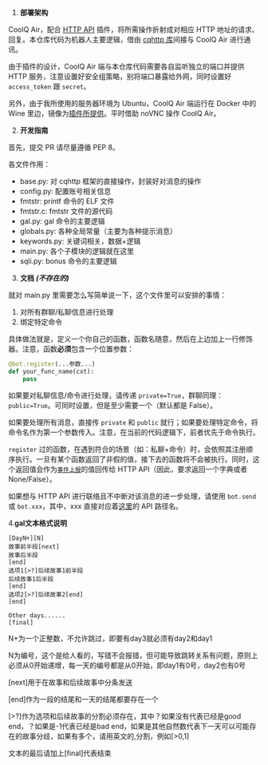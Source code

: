 1. **部署架构**

CoolQ Air，配合 [HTTP API](https://github.com/richardchien/coolq-http-api) 插件，将所需操作折射成对相应 HTTP 地址的请求、回复。本仓库代码为机器人主要逻辑，借由 [cqhttp 库](https://github.com/richardchien/python-cqhttp)间接与 CoolQ Air 进行通讯。

由于插件的设计，CoolQ Air 端与本仓库代码需要各自监听独立的端口并提供 HTTP 服务，注意设置好安全组策略，别将端口暴露给外网，同时设置好 `access_token` 跟 `secret`。

另外，由于我所使用的服务器环境为 Ubuntu，CoolQ Air 端运行在 Docker 中的 Wine 里边，镜像为[插件所提供](https://cqhttp.cc/docs/4.3/#/Docker)。平时借助 noVNC 操作 CoolQ Air。

2. **开发指南**

首先，提交 PR 请尽量遵循 PEP 8。

各文件作用：

* base.py: 对 cqhttp 框架的直接操作，封装好对消息的操作
* config.py: 配置账号相关信息
* fmtstr: printf 命令的 ELF 文件
* fmtstr.c: fmtstr 文件的源代码
* gal.py: gal 命令的主要逻辑
* globals.py: 各种全局常量（主要为各种提示消息）
* keywords.py: 关键词相关，数据+逻辑
* main.py: 各个子模块的逻辑就在这里
* sqli.py: bonus 命令的主要逻辑

3. **文档 _(不存在的)_**

就对 main.py 里需要怎么写简单说一下，这个文件里可以安排的事情：

1. 对所有群聊/私聊信息进行处理
2. 绑定特定命令

具体做法就是，定义一个你自己的函数，函数名随意，然后在上边加上一行修饰器。注意，函数**必须**包含一个位置参数：

```python
@bot.register(...参数...)
def your_func_name(cxt):
    pass
```

如果要对私聊信息/命令进行处理，请传递 `private=True`，群聊同理：`public=True`。可同时设置，但是至少需要一个（默认都是 False）。

如果要处理所有消息，直接传 `private` 和 `public` 就行；如果要处理特定命令，将命令名作为第一个参数传入。注意，在当前的代码逻辑下，前者优先于命令执行。

`register` 过的函数，在遇到符合的场景（如：私聊+命令）时，会依照其注册顺序执行。一旦有某个函数返回了非假的值，接下去的函数将不会被执行。同时，这个返回值会作为[`事件上报`](https://cqhttp.cc/docs/4.3/#/Post)的值回传给 HTTP API（因此，要求返回一个字典或者 None/False）。

如果想与 HTTP API 进行联络且不中断对该消息的进一步处理，请使用 `bot.send` 或 `bot.xxx`，其中，xxx 直接对应着[这里](https://cqhttp.cc/docs/4.3/#/API)的 API 路径名。


4.**gal文本格式说明**

```
[DayN+][N]
故事前半段[next]
故事后半段
[end]
选项1[>?]后续故事1前半段
后续故事1后半段
[end]
选项2[>?]后续故事2[end]
[end]

Other days......
[final]
```
N+为一个正整数，不允许跳过，即要有day3就必须有day2和day1

N为编号，这个是给人看的，写错不会报错，但可能导致跳转关系有问题，原则上必须从0开始递增，每一天的编号都是从0开始，即day1有0号，day2也有0号

[next]用于在故事和后续故事中分条发送

[end]作为一段的结尾和一天的结尾都要存在一个

[>?]作为选项和后续故事的分割必须存在，其中？如果没有代表已经是good end，？如果是-1代表已经是bad end，如果是其他自然数代表下一天可以可能存在的故事分歧，如果有多个，请用英文的,分割，例如[>0,1]

文本的最后请加上[final]代表结束
